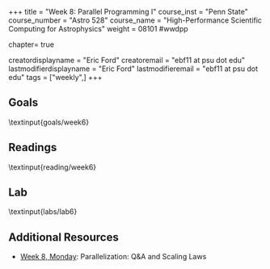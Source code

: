 +++
title = "Week 8: Parallel Programming I"
course_inst = "Penn State"
course_number = "Astro 528"
course_name = "High-Performance Scientific Computing for Astrophysics"
weight = 08101  #wwdpp

chapter= true

creatordisplayname = "Eric Ford"
creatoremail = "ebf11 at psu dot edu"
lastmodifierdisplayname = "Eric Ford"
lastmodifieremail = "ebf11 at psu dot edu"
tags = ["weekly",]
+++

## Goals
\textinput{goals/week6}

## Readings
\textinput{reading/week6}

## Lab
\textinput{labs/lab6}

## Additional Resources
- [Week 8, Monday](https://psuastro528.github.io/Notes-Fall2025/week8/week8.html):  Parallelization: Q&A and Scaling Laws
